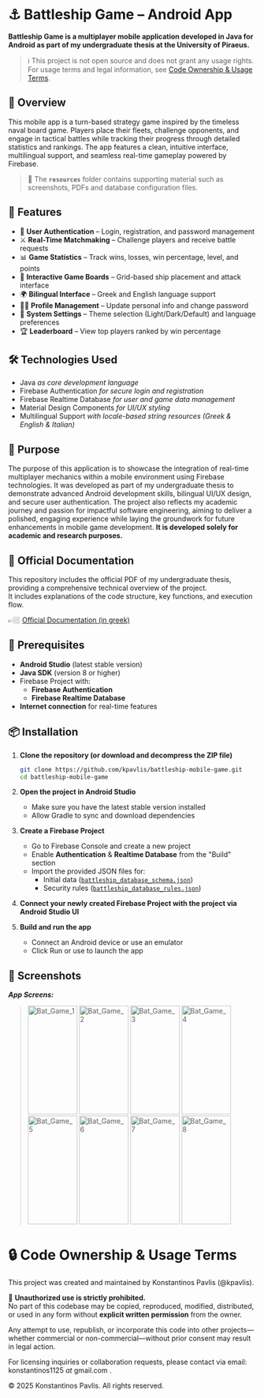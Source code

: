 # ⚓ Battleship Game – Android App

**Battleship Game is a multiplayer mobile application developed in Java for Android as part of my undergraduate thesis at the University of Piraeus.**

> ℹ️ This project is not open source and does not grant any usage rights.
> For usage terms and legal information, see [Code Ownership & Usage Terms](#-code-ownership--usage-terms).

## 📖 Overview

This mobile app is a turn-based strategy game inspired by the timeless naval board game. Players place their fleets, challenge opponents, and engage in tactical battles while tracking their progress through detailed statistics and rankings. The app features a clean, intuitive interface, multilingual support, and seamless real-time gameplay powered by Firebase.

> 📌 The **`resources`** folder contains supporting material such as screenshots, PDFs and database configuration files.

## 📱 Features

- 🔐 **User Authentication** – Login, registration, and password management  
- ⚔️ **Real-Time Matchmaking** – Challenge players and receive battle requests  
- 📊 **Game Statistics** – Track wins, losses, win percentage, level, and points  
- 🧭 **Interactive Game Boards** – Grid-based ship placement and attack interface  
- 🌍 **Bilingual Interface** – Greek and English language support  
- 🧑‍💼 **Profile Management** – Update personal info and change password  
- 🎨 **System Settings** – Theme selection (Light/Dark/Default) and language preferences  
- 🏆 **Leaderboard** – View top players ranked by win percentage

## 🛠️ Technologies Used

- Java _as core development language_
- Firebase Authentication _for secure login and registration_
- Firebase Realtime Database _for user and game data management_ 
- Material Design Components _for UI/UX styling_  
- Multilingual Support _with locale-based string resources (Greek & English & Italian)_

## 🎯 Purpose

The purpose of this application is to showcase the integration of real-time multiplayer mechanics within a mobile environment using Firebase technologies. It was developed as part of my undergraduate thesis to demonstrate advanced Android development skills, bilingual UI/UX design, and secure user authentication. The project also reflects my academic journey and passion for impactful software engineering, aiming to deliver a polished, engaging experience while laying the groundwork for future enhancements in mobile game development. **It is developed solely for academic and research purposes.**

## 📙 Official Documentation

This repository includes the official PDF of my undergraduate thesis, providing a comprehensive technical overview of the project.  
It includes explanations of the code structure, key functions, and execution flow.

👉🏼 [Official Documentation (in greek)](project_resources/docs/Documentation_gr.pdf)

## 🧰 Prerequisites

- **Android Studio** (latest stable version)
- **Java SDK** (version 8 or higher)
- Firebase Project with:
   - **Firebase Authentication**
   - **Firebase Realtime Database**
- **Internet connection** for real-time features

## 📦 Installation

1. **Clone the repository (or download and decompress the ZIP file)**
   ```bash
   git clone https://github.com/kpavlis/battleship-mobile-game.git
   cd battleship-mobile-game

2. **Open the project in Android Studio**
   - Make sure you have the latest stable version installed
   - Allow Gradle to sync and download dependencies

3. **Create a Firebase Project**
   - Go to Firebase Console and create a new project
   - Enable **Authentication** & **Realtime Database** from the "Build" section
   - Import the provided JSON files for:
      - Initial data (<a href="/project_resources/firebase_config/battleship_database_schema.json">`battleship_database_schema.json`</a>)
      - Security rules (<a href="/project_resources/firebase_config/battleship_database_rules.json">`battleship_database_rules.json`</a>)

4. **Connect your newly created Firebase Project with the project via Android Studio UI**

5. **Build and run the app**
   - Connect an Android device or use an emulator
   - Click Run or use  to launch the app


## 📸 Screenshots

**_App Screens:_**  
> <img width="100" height="220" alt="Bat_Game_1" src="resources/screenshots/welcome_login_screen.png" />
> <img width="100" height="220" alt="Bat_Game_2" src="resources/screenshots/registration_form_screen.png" />
> <img width="100" height="220" alt="Bat_Game_3" src="resources/screenshots/home_instructions_screen.png" />
> <img width="100" height="220" alt="Bat_Game_4" src="resources/screenshots/opponent_selection_screen.png" />
> <img width="100" height="220" alt="Bat_Game_5" src="resources/screenshots/battle_request_popup.png" />
> <img width="100" height="220" alt="Bat_Game_6" src="resources/screenshots/user_statistics_screen.png" />
> <img width="100" height="220" alt="Bat_Game_7" src="resources/screenshots/live_game_screen_1.png" />
> <img width="100" height="220" alt="Bat_Game_8" src="resources/screenshots/live_game_screen_2.png" />


# 🔒 Code Ownership & Usage Terms

This project was created and maintained by Konstantinos Pavlis (@kpavlis).

🚫 **Unauthorized use is strictly prohibited.**  
No part of this codebase may be copied, reproduced, modified, distributed, or used in any form without **explicit written permission** from the owner.

Any attempt to use, republish, or incorporate this code into other projects—whether commercial or non-commercial—without prior consent may result in legal action.

For licensing inquiries or collaboration requests, please contact via email: konstantinos1125 _at_ gmail.com .

© 2025 Konstantinos Pavlis. All rights reserved.
